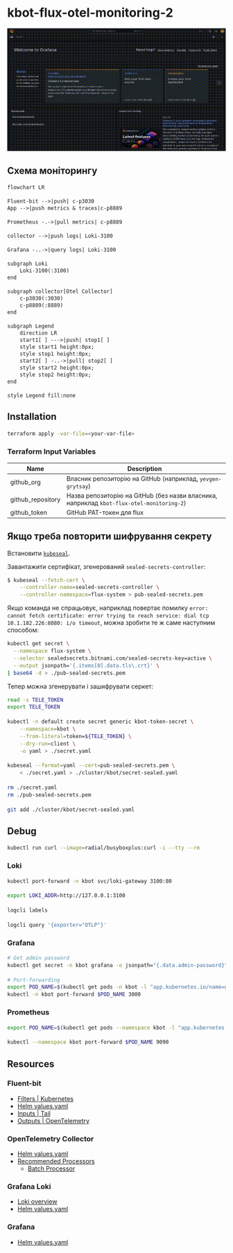 # kbot-flux-otel-monitoring-2

![grafana demo](./grafana_demo.gif)

## Схема моніторингу

```mermaid
flowchart LR

Fluent-bit -->|push| c-p3030
App -->|push metrics & traces|c-p8889

Prometheus -.->|pull metrics| c-p8889

collector -->|push logs| Loki-3100

Grafana -..->|query logs| Loki-3100

subgraph Loki
    Loki-3100(:3100)
end

subgraph collector[Otel Collector]
    c-p3030(:3030)
    c-p8889(:8889)
end

subgraph Legend
    direction LR
    start1[ ] --->|push| stop1[ ]
    style start1 height:0px;
    style stop1 height:0px;
    start2[ ] -..->|pull| stop2[ ]
    style start2 height:0px;
    style stop2 height:0px; 
end

style Legend fill:none
```

## Installation
```sh
terraform apply -var-file=<your-var-file>
```

### Terraform Input Variables

| Name    | Description |
| -------- | ------- |
| github_org  | Власник репозиторію на GitHub (наприклад, `yevgen-grytsay`)    |
| github_repository | Назва репозиторію на GitHub (без назви власника, наприклад `kbot-flux-otel-monitoring-2`)     |
| github_token    | GitHub PAT-токен для flux     |

## Якщо треба повторити шифрування секрету
Встановити [`kubeseal`](https://github.com/bitnami-labs/sealed-secrets?tab=readme-ov-file#kubeseal).

Завантажити сертифікат, згенерований `sealed-secrets-controller`:
```sh
$ kubeseal --fetch-cert \
    --controller-name=sealed-secrets-controller \
    --controller-namespace=flux-system > pub-sealed-secrets.pem
```
Якщо команда не спрацьовує, наприклад повертає помилку `error: cannot fetch certificate: error trying to reach service: dial tcp 10.1.182.226:8080: i/o timeout`, можна зробити те ж саме наступним способом:

```sh
kubectl get secret \
  --namespace flux-system \
  --selector sealedsecrets.bitnami.com/sealed-secrets-key=active \
  --output jsonpath='{.items[0].data.tls\.crt}' \
| base64 -d > ./pub-sealed-secrets.pem
```

Тепер можна згенерувати і зашифрувати серкет:
```sh
read -s TELE_TOKEN
export TELE_TOKEN

kubectl -n default create secret generic kbot-token-secret \
    --namespace=kbot \
    --from-literal=token=${TELE_TOKEN} \
    --dry-run=client \
    -o yaml > ./secret.yaml

kubeseal --format=yaml --cert=pub-sealed-secrets.pem \
    < ./secret.yaml > ./cluster/kbot/secret-sealed.yaml

rm ./secret.yaml
rm ./pub-sealed-secrets.pem

git add ./cluster/kbot/secret-sealed.yaml
```

## Debug
```sh
kubectl run curl --image=radial/busyboxplus:curl -i --tty --rm
```

### Loki
```sh
kubectl port-forward -n kbot svc/loki-gateway 3100:80

export LOKI_ADDR=http://127.0.0.1:3100

logcli labels

logcli query '{exporter="OTLP"}'
```

### Grafana
```sh
# Get admin password
kubectl get secret -n kbot grafana -o jsonpath="{.data.admin-password}" | base64 --decode ; echo

# Port-forwarding
export POD_NAME=$(kubectl get pods -n kbot -l "app.kubernetes.io/name=grafana,app.kubernetes.io/instance=grafana" -o jsonpath="{.items[0].metadata.name}")
kubectl -n kbot port-forward $POD_NAME 3000
```

### Prometheus
```sh
export POD_NAME=$(kubectl get pods --namespace kbot -l "app.kubernetes.io/name=prometheus,app.kubernetes.io/instance=prometheus" -o jsonpath="{.items[0].metadata.name}")

kubectl --namespace kbot port-forward $POD_NAME 9090
```

## Resources
### Fluent-bit
- [Filters | Kubernetes](https://docs.fluentbit.io/manual/pipeline/filters/kubernetes)
- [Helm values.yaml](https://raw.githubusercontent.com/fluent/helm-charts/main/charts/fluent-bit/values.yaml)
- [Inputs | Tail](https://docs.fluentbit.io/manual/pipeline/inputs/tail)
- [Outputs | OpenTelemetry](https://docs.fluentbit.io/manual/pipeline/outputs/opentelemetry)

### OpenTelemetry Collector
- [Helm values.yaml](https://github.com/open-telemetry/opentelemetry-helm-charts/blob/main/charts/opentelemetry-collector/values.yaml)
- [Recommended Processors](https://github.com/open-telemetry/opentelemetry-collector/tree/main/processor#recommended-processors)
  - [Batch Processor](https://github.com/open-telemetry/opentelemetry-collector/blob/main/processor/batchprocessor/README.md)

### Grafana Loki
- [Loki overview](https://grafana.com/docs/loki/latest/get-started/overview/)
- [Helm values.yaml](https://github.com/grafana/loki/blob/main/production/helm/loki/single-binary-values.yaml)

### Grafana
- [Helm values.yaml](https://github.com/grafana/helm-charts/blob/main/charts/grafana/values.yaml)
